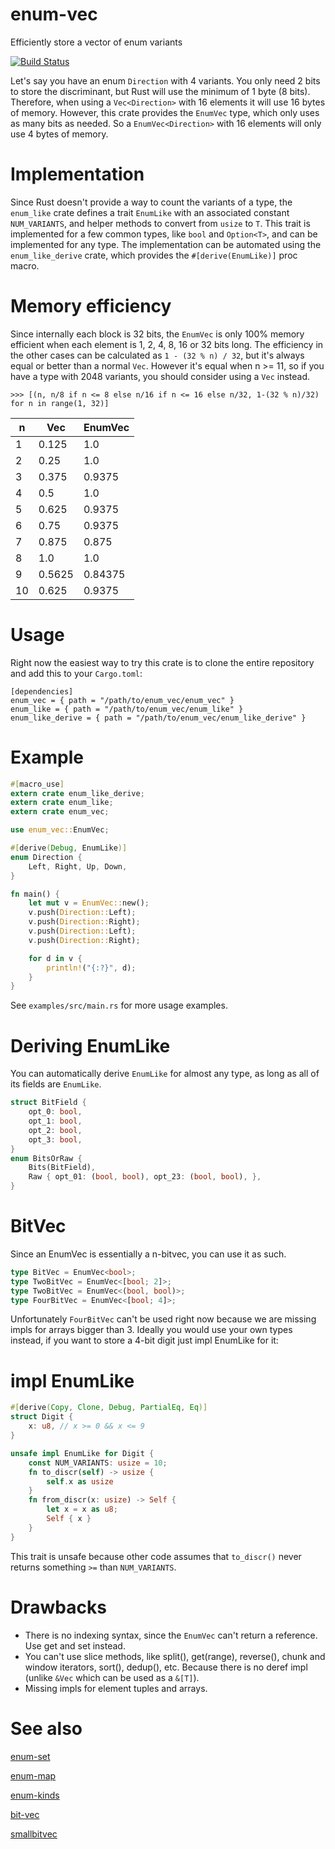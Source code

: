 # enum-vec
Efficiently store a vector of enum variants

[![Build Status](https://travis-ci.org/Badel2/enum-vec.svg?branch=master)](https://travis-ci.org/Badel2/enum-vec)

Let's say you have an enum `Direction` with 4 variants. You only need 2 bits to
store the discriminant, but Rust will use the minimum of 1 byte (8 bits).
Therefore, when using a `Vec<Direction>` with 16 elements it will use 16 bytes
of memory. However, this crate provides the `EnumVec` type, which only uses as
many bits as needed. So a `EnumVec<Direction>` with 16 elements will only use
4 bytes of memory.

# Implementation
Since Rust doesn't provide a way to count the variants of a type, the
`enum_like` crate defines a trait `EnumLike` with an associated constant
`NUM_VARIANTS`, and helper methods to convert from `usize` to `T`. This trait
is implemented for a few common types, like `bool` and `Option<T>`, and can be
implemented for any type. The implementation can be automated using the
`enum_like_derive` crate, which provides the `#[derive(EnumLike)]` proc macro.

# Memory efficiency
Since internally each block is 32 bits, the `EnumVec` is only 100% memory
efficient when each element is 1, 2, 4, 8, 16 or 32 bits long. The efficiency
in the other cases can be calculated as `1 - (32 % n) / 32`, but it's always
equal or better than a normal `Vec`. However it's equal when n >= 11, so if
you have a type with 2048 variants, you should consider using a `Vec` instead.
```
>>> [(n, n/8 if n <= 8 else n/16 if n <= 16 else n/32, 1-(32 % n)/32) for n in range(1, 32)]
```

n | Vec | EnumVec
--- | --- | ---
1| 0.125| 1.0|
2| 0.25| 1.0|
3| 0.375| 0.9375|
4| 0.5| 1.0|
5| 0.625| 0.9375|
6| 0.75| 0.9375|
7| 0.875| 0.875|
8| 1.0| 1.0|
9| 0.5625| 0.84375|
10| 0.625| 0.9375|

# Usage
Right now the easiest way to try this crate is to clone the entire repository
and add this to your `Cargo.toml`:
```
[dependencies]
enum_vec = { path = "/path/to/enum_vec/enum_vec" }
enum_like = { path = "/path/to/enum_vec/enum_like" }
enum_like_derive = { path = "/path/to/enum_vec/enum_like_derive" }
```

# Example

```rust
#[macro_use]
extern crate enum_like_derive;
extern crate enum_like;
extern crate enum_vec;

use enum_vec::EnumVec;

#[derive(Debug, EnumLike)]
enum Direction {
    Left, Right, Up, Down,
}

fn main() {
    let mut v = EnumVec::new();
    v.push(Direction::Left);
    v.push(Direction::Right);
    v.push(Direction::Left);
    v.push(Direction::Right);

    for d in v {
        println!("{:?}", d);
    }
}
```

See `examples/src/main.rs` for more usage examples.

# Deriving EnumLike
You can automatically derive `EnumLike` for almost any type, as long as all of
its fields are `EnumLike`.

```rust
struct BitField {
    opt_0: bool,
    opt_1: bool,
    opt_2: bool,
    opt_3: bool,
}
enum BitsOrRaw {
    Bits(BitField),
    Raw { opt_01: (bool, bool), opt_23: (bool, bool), },
}
```

# BitVec
Since an EnumVec is essentially a n-bitvec, you can use it as such.
```rust
type BitVec = EnumVec<bool>;
type TwoBitVec = EnumVec<[bool; 2]>;
type TwoBitVec = EnumVec<(bool, bool)>;
type FourBitVec = EnumVec<[bool; 4]>;
```

Unfortunately `FourBitVec` can't be used right now because we are missing
impls for arrays bigger than 3. Ideally you would use your own types instead,
if you want to store a 4-bit digit just impl EnumLike for it:

# impl EnumLike

```rust
#[derive(Copy, Clone, Debug, PartialEq, Eq)]
struct Digit {
    x: u8, // x >= 0 && x <= 9
}

unsafe impl EnumLike for Digit {
    const NUM_VARIANTS: usize = 10;
    fn to_discr(self) -> usize {
        self.x as usize
    }
    fn from_discr(x: usize) -> Self {
        let x = x as u8;
        Self { x }
    }
}
```

This trait is unsafe because other code assumes that `to_discr()` never returns
something `>=` than `NUM_VARIANTS`.

# Drawbacks
* There is no indexing syntax, since the `EnumVec` can't return a reference.
Use get and set instead.
* You can't use slice methods, like split(), get(range), reverse(),
chunk and window iterators, sort(), dedup(), etc. Because there is no deref
impl (unlike `&Vec` which can be used as a `&[T]`).
* Missing impls for element tuples and arrays.

# See also

[enum-set](https://github.com/contain-rs/enum-set)

[enum-map](https://github.com/xfix/enum-map)

[enum-kinds](https://bitbucket.org/Soft/enum-kinds)

[bit-vec](https://github.com/contain-rs/bit-vec)

[smallbitvec](https://github.com/servo/smallbitvec)

